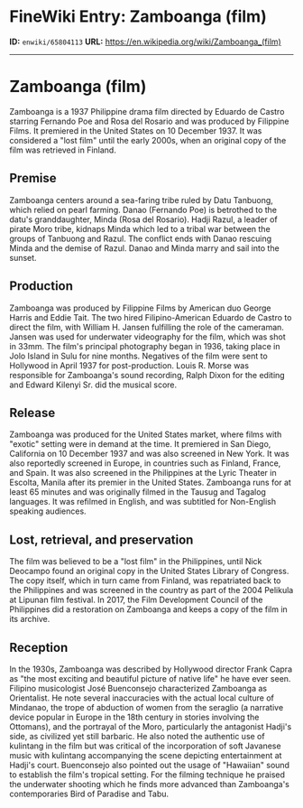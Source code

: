 # FineWiki Entry: Zamboanga (film)

**ID:** `enwiki/65804113`
**URL:** <https://en.wikipedia.org/wiki/Zamboanga_(film)>

--- 

# Zamboanga (film)
Zamboanga is a 1937 Philippine drama film directed by Eduardo de Castro starring Fernando Poe and Rosa del Rosario and was produced by Filippine Films. It premiered in the United States on 10 December 1937. It was considered a "lost film" until the early 2000s, when an original copy of the film was retrieved in Finland.

## Premise
Zamboanga centers around a sea-faring tribe ruled by Datu Tanbuong, which relied on pearl farming. Danao (Fernando Poe) is betrothed to the datu's granddaughter, Minda (Rosa del Rosario).
Hadji Razul, a leader of pirate Moro tribe, kidnaps Minda which led to a tribal war between the groups of Tanbuong and Razul. The conflict ends with Danao rescuing Minda and the demise of Razul. Danao and Minda marry and sail into the sunset.

## Production
Zamboanga was produced by Filippine Films by American duo George Harris and Eddie Tait. The two hired Filipino-American Eduardo de Castro to direct the film, with William H. Jansen fulfilling the role of the cameraman. Jansen was used for underwater videography for the film, which was shot in 33mm. The film's principal photography began in 1936, taking place in Jolo Island in Sulu for nine months. Negatives of the film were sent to Hollywood in April 1937 for post-production. Louis R. Morse was responsible for Zamboanga's sound recording, Ralph Dixon for the editing and Edward Kilenyi Sr. did the musical score.

## Release
Zamboanga was produced for the United States market, where films with "exotic" setting were in demand at the time. It premiered in San Diego, California on 10 December 1937 and was also screened in New York. It was also reportedly screened in Europe, in countries such as Finland, France, and Spain. It was also screened in the Philippines at the Lyric Theater in Escolta, Manila after its premier in the United States.
Zamboanga runs for at least 65 minutes and was originally filmed in the Tausug and Tagalog languages. It was refilmed in English, and was subtitled for Non-English speaking audiences.

## Lost, retrieval, and preservation
The film was believed to be a "lost film" in the Philippines, until Nick Deocampo found an original copy in the United States Library of Congress. The copy itself, which in turn came from Finland, was repatriated back to the Philippines and was screened in the country as part of the 2004 Pelikula at Lipunan film festival. In 2017, the Film Development Council of the Philippines did a restoration on Zamboanga and keeps a copy of the film in its archive.

## Reception
In the 1930s, Zamboanga was described by Hollywood director Frank Capra as "the most exciting and beautiful picture of native life" he have ever seen.
Filipino musicologist José Buenconsejo characterized Zamboanga as Orientalist. He note several inaccuracies with the actual local culture of Mindanao, the trope of abduction of women from the seraglio (a narrative device popular in Europe in the 18th century in stories involving the Ottomans), and the portrayal of the Moro, particularly the antagonist Hadji's side, as civilized yet still barbaric.
He also noted the authentic use of kulintang in the film but was critical of the incorporation of soft Javanese music with kulintang accompanying the scene depicting entertainment at Hadji's court. Buenconsejo also pointed out the usage of "Hawaiian" sound to establish the film's tropical setting. For the filming technique he praised the underwater shooting which he finds more advanced than Zamboanga's contemporaries Bird of Paradise and Tabu.
